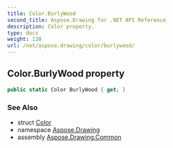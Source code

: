 ```yaml
---
title: Color.BurlyWood
second_title: Aspose.Drawing for .NET API Reference
description: Color property. 
type: docs
weight: 130
url: /net/aspose.drawing/color/burlywood/
---
```

## Color.BurlyWood property

```csharp
public static Color BurlyWood { get; }
```

### See Also

* struct [Color](../)
* namespace [Aspose.Drawing](../../color/)
* assembly [Aspose.Drawing.Common](../../../)


